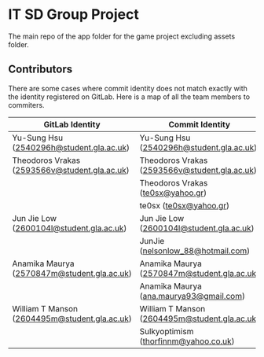 # IT SD Group Project

The main repo of the app folder for the game project excluding assets folder.

## Contributors

There are some cases where commit identity does not match exactly with the identity registered on GitLab. Here is a map of all the team members to commiters.

| GitLab Identity                               | Commit Identity                               |
| --------------------------------------------- | --------------------------------------------- |
| Yu-Sung Hsu (2540296h@student.gla.ac.uk)      | Yu-Sung Hsu (2540296h@student.gla.ac.uk)      |
| Theodoros Vrakas (2593566v@student.gla.ac.uk) | Theodoros Vrakas (2593566v@student.gla.ac.uk) |
|						| Theodoros Vrakas (te0sx@yahoo.gr)		|
|                                               | te0sx (te0sx@yahoo.gr)                        |
| Jun Jie Low (2600104l@student.gla.ac.uk)      | Jun Jie Low (2600104l@student.gla.ac.uk)      |
|                                               | JunJie (nelsonlow_88@hotmail.com)             |
| Anamika Maurya (2570847m@student.gla.ac.uk)   | Anamika Maurya (2570847m@student.gla.ac.uk)   |
|                                               | Anamika Maurya (ana.maurya93@gmail.com)       |
| William T Manson (2604495m@student.gla.ac.uk) | William T Manson (2604495m@student.gla.ac.uk) |
|                                               | Sulkyoptimism (thorfinnm@yahoo.co.uk)         |
